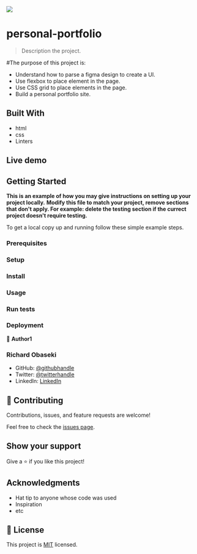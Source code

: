 ![](https://img.shields.io/badge/Microverse-blueviolet)

# personal-portfolio

> Description the project.

#The purpose of this project is:

- Understand how to parse a figma design to create a UI.
- Use flexbox to place element in the page.
- Use CSS grid to place elements in the page.
- Build a personal portfolio site.

## Built With

- html
- css
- Linters


## Live demo

 

## Getting Started

**This is an example of how you may give instructions on setting up your project locally.**
**Modify this file to match your project, remove sections that don't apply. For example: delete the testing section if the currect project doesn't require testing.**


To get a local copy up and running follow these simple example steps.

### Prerequisites

### Setup

### Install

### Usage

### Run tests

### Deployment


👤 **Author1**

### Richard Obaseki
- GitHub: [@githubhandle](https://github.com/richy4dev)
- Twitter: [@twitterhandle](https://twitter.com/RichardObasek)
- LinkedIn: [LinkedIn](https://www.linkedin.com/in/richard-obaseki-55878b163/)


## 🤝 Contributing

Contributions, issues, and feature requests are welcome!

Feel free to check the [issues page](../../issues/).

## Show your support

Give a ⭐️ if you like this project!

## Acknowledgments

- Hat tip to anyone whose code was used
- Inspiration
- etc

## 📝 License

This project is [MIT](./MIT.md) licensed.